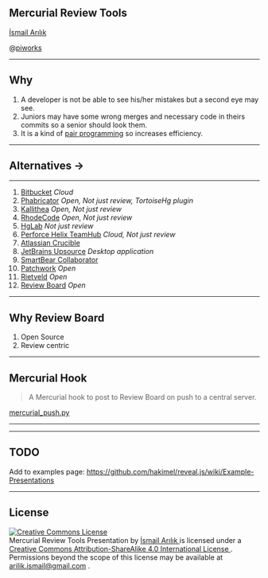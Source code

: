 ## Mercurial Review Tools

[İsmail Arılık](https://ismailarilik.com/)

@[piworks](https://www.piworks.net/)

---

## Why

1. A developer is not be able to see his/her mistakes but a second eye may see.
2. Juniors may have some wrong merges and necessary code in theirs commits so a senior should look them.
3. It is a kind of [pair programming](https://www.wikiwand.com/en/Pair_programming) so increases efficiency.

---

## Alternatives &#8594;

---

1. [Bitbucket](https://bitbucket.org/product/) *Cloud*
2. [Phabricator](https://www.phacility.com/phabricator/) *Open, Not just review, TortoiseHg plugin*
3. [Kallithea](https://kallithea-scm.org/) *Open, Not just review*
4. [RhodeCode](https://rhodecode.com/features/productivity) *Open, Not just review*
5. [HgLab](https://hglabhq.com/) *Not just review*
6. [Perforce Helix TeamHub](https://www.perforce.com/products/helix-teamhub) *Cloud, Not just review*
7. [Atlassian Crucible](https://www.atlassian.com/software/crucible)
8. [JetBrains Upsource](https://www.jetbrains.com/upsource/) *Desktop application*
9. [SmartBear Collaborator](https://smartbear.com/product/collaborator/overview/)
10. [Patchwork](http://jk.ozlabs.org/projects/patchwork/) *Open*
11. [Rietveld](https://github.com/rietveld-codereview/rietveld) *Open*
12. [Review Board](https://www.reviewboard.org/) *Open*

---

## Why Review Board

1. Open Source
2. Review centric

---

## Mercurial Hook

> A Mercurial hook to post to Review Board on push to a central server.

[mercurial_push.py](https://github.com/misery/ExtendedApproval/blob/master/contrib/mercurial_push.py)

---

<!-- .slide: data-background-iframe="https://www.reviewboard.org/" data-background-interactive -->

---

## TODO

Add to examples page: https://github.com/hakimel/reveal.js/wiki/Example-Presentations

---

## License

<a
    rel="license"
    href="http://creativecommons.org/licenses/by-sa/4.0/">
    <img
        alt="Creative Commons License"
        style="border-width:0"
        src="https://i.creativecommons.org/l/by-sa/4.0/88x31.png" />
</a>
<br />
<span
    xmlns:dct="http://purl.org/dc/terms/"
    property="dct:title">
    Mercurial Review Tools Presentation
</span>
by
<a
    xmlns:cc="http://creativecommons.org/ns#"
    href="https://ismailarilik.com/mercurial-review-tools-presentation/"
    property="cc:attributionName"
    rel="cc:attributionURL">
    İsmail Arılık
</a>
is licensed under a
<a
    rel="license"
    href="http://creativecommons.org/licenses/by-sa/4.0/">
    Creative Commons Attribution-ShareAlike 4.0 International License
</a>
.
<br />
Permissions beyond the scope of this license may be available at
<a
    xmlns:cc="http://creativecommons.org/ns#"
    href="mailto:arilik.ismail@gmail.com"
    rel="cc:morePermissions">
    arilik.ismail@gmail.com
</a>
.

